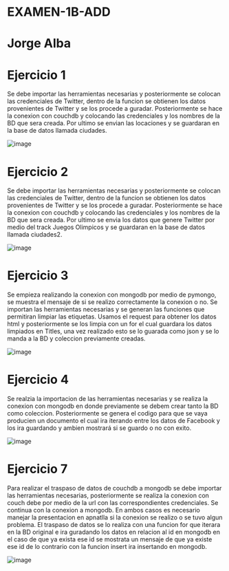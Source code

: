 # EXAMEN-1B-ADD

# Jorge Alba


# Ejercicio 1
Se debe importar las herramientas necesarias y posteriormente se colocan las credenciales de Twitter, dentro de la funcion se obtienen los datos provenientes de Twitter y se los procede a guradar. Posteriormente se hace la conexion con couchdb y colocando las credenciales y los nombres de la BD que sera creada. Por ultimo se envian las locaciones y se guardaran en la base de datos llamada ciudades.

![image](https://user-images.githubusercontent.com/66254573/127722836-fbdc2501-2765-460a-a183-2011c98d6601.png)

# Ejercicio 2
Se debe importar las herramientas necesarias y posteriormente se colocan las credenciales de Twitter, dentro de la funcion se obtienen los datos provenientes de Twitter y se los procede a guradar. Posteriormente se hace la conexion con couchdb y colocando las credenciales y los nombres de la BD que sera creada. Por ultimo se envia los datos que genere Twitter por medio del track Juegos Olimpicos y se guardaran en la base de datos llamada ciudades2.

![image](https://user-images.githubusercontent.com/66254573/127722865-c07c9012-11b5-446a-9339-6e0cf2584966.png)

# Ejercicio 3
Se empieza realizando la conexion con mongodb por medio de pymongo, se muestra el mensaje de si se realizo correctamente la conexion o no. Se importan las herramientas necesarias y se generan las funciones que permitiran limpiar las etiquetas. Usamos el request para obtener los datos html y posteriormente se los limpia con un for el cual guardara los datos limpiados en Titles, una vez realizado esto se lo guarada como json y se lo manda a la BD y coleccion previamente creadas. 

![image](https://user-images.githubusercontent.com/66254573/127722972-c4e85602-db41-4eea-a99c-bf88927270df.png)

# Ejercicio 4
Se realzia la importacion de las herramientas necesarias y se realiza la conexion con mongodb en donde previamente se debem crear tanto la BD como coleccion. Posteriormente se genera el codigo para que se vaya producien un documento el cual ira iterando entre los datos de Facebook y los ira guardando y ambien mostrará si se guardo o no con exito.

![image](https://user-images.githubusercontent.com/66254573/127723091-6f4935ef-f648-4045-a45c-9de9b9657973.png)




# Ejercicio 7 
Para realizar el traspaso de datos de couchdb a mongodb se debe importar las herramientas necesarias, posteriormente se realiza la conexion con couch debe por medio de la url con las correspondientes credenciales. Se continua con la conexion a mongodb. En ambos casos es necesario manejar la presentacion en apnatlla si la conexion se realizo o se tuvo algun problema. El traspaso de datos se lo realiza con una funcion for que iterara en la BD original e ira guradando los datos en relacion al id en mongodb en el caso de que ya exista ese id se mostrata un mensaje de que ya existe ese id de lo contrario con la funcion insert ira insertando en mongodb. 

![image](https://user-images.githubusercontent.com/66254573/127723770-e793346f-8a2b-4bba-80ce-4cd3d980bb5f.png)
